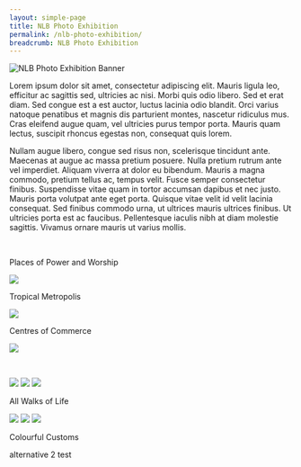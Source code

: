 ```yaml
---
layout: simple-page
title: NLB Photo Exhibition
permalink: /nlb-photo-exhibition/
breadcrumb: NLB Photo Exhibition
---
```

![NLB Photo Exhibition Banner](/images/nlb-photo-exhibition-page-banner.jpg)

Lorem ipsum dolor sit amet, consectetur adipiscing elit. Mauris ligula leo, efficitur ac sagittis sed, ultricies ac nisi. Morbi quis odio libero. Sed et erat diam. Sed congue est a est auctor, luctus lacinia odio blandit. Orci varius natoque penatibus et magnis dis parturient montes, nascetur ridiculus mus. Cras eleifend augue quam, vel ultricies purus tempor porta. Mauris quam lectus, suscipit rhoncus egestas non, consequat quis lorem.

Nullam augue libero, congue sed risus non, scelerisque tincidunt ante. Maecenas at augue ac massa pretium posuere. Nulla pretium rutrum ante vel imperdiet. Aliquam viverra at dolor eu bibendum. Mauris a magna commodo, pretium tellus ac, tempus velit. Fusce semper consectetur finibus. Suspendisse vitae quam in tortor accumsan dapibus et nec justo. Mauris porta volutpat ante eget porta. Quisque vitae velit id velit lacinia consequat. Sed finibus commodo urna, ut ultrices mauris ultrices finibus. Ut ultricies porta est ac faucibus. Pellentesque iaculis nibh at diam molestie sagittis. Vivamus ornare mauris ut varius mollis.

<p>&nbsp;</p>
<div class="category-block-wrap">
  <p>Places of Power and Worship</p>
  <img class="cover" src="/images/sample1-button.jpg">
  <a class="cover" href="/nlb-photo-exhibition/places-of-power-and-worship/"></a>
</div>

<div class="category-block-wrap">
  <p>Tropical Metropolis</p>
  <img class="cover" src="/images/tropical-metropolis-button.jpg">
  <a class="cover" href="/nlb-photo-exhibition/tropical-metropolis/"></a>
</div>

<div class="category-block-wrap">
  <p>Centres of Commerce</p>
  <img class="cover" src="/images/sample2-button.jpg">
  <a class="cover" href="/nlb-photo-exhibition/centres-of-commerce/"></a>
</div>

<p>&nbsp;</p>
<div class="photo-stacked-wrap">
  <div class="photos">
    <img class="photo-lv-1" src="/images/stack1-photo1.png">
    <img class="photo-lv-2" src="/images/stack1-photo2.png">
    <img class="photo-lv-3" src="/images/stack1-photo3.png">
  </div>
  <p>All Walks of Life</p>
  <a class="cover" href="/nlb-photo-exhibition/all-walks-of-life/"></a>
</div>
<div class="photo-stacked-wrap">
  <div class="photos">
    <img class="photo-lv-1" src="/images/stack2-photo1.png">
    <img class="photo-lv-2" src="/images/stack2-photo2.png">
    <img class="photo-lv-3" src="/images/stack2-photo3.png">
  </div>
  <p>Colourful Customs</p>
  <a class="cover" href="/nlb-photo-exhibition/colourful-customs/"></a>
</div> 

alternative 2 test
